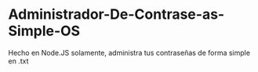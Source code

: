 # Administrador-De-Contrase-as-Simple-OS
Hecho en Node.JS solamente, administra tus contraseñas de forma simple en .txt
